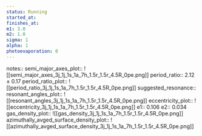 ```yaml
---
status: Running
started_at:
finishes_at:
m1: 3.0
m2: 1.0
sigma: 1
alpha: 1
photoevaporation: 0
---
```


notes::
semi_major_axes_plot:: ![[semi_major_axes_3j_1j_1s_1a_7h_1.5r_1.5r_4.5R_0pe.png]]
period_ratio:: 2.12 ± 0.17
period_ratio_plot:: ![[period_ratio_3j_1j_1s_1a_7h_1.5r_1.5r_4.5R_0pe.png]]
suggested_resonance:: 
resonant_angles_plot:: ![[resonant_angles_3j_1j_1s_1a_7h_1.5r_1.5r_4.5R_0pe.png]]
eccentricity_plot:: ![[eccentricity_3j_1j_1s_1a_7h_1.5r_1.5r_4.5R_0pe.png]]
e1:: 0.106
e2:: 0.034
gas_density_plot:: ![[gas_density_3j_1j_1s_1a_7h_1.5r_1.5r_4.5R_0pe.png]]
azimuthally_avged_surface_density_plot:: ![[azimuthally_avged_surface_density_3j_1j_1s_1a_7h_1.5r_1.5r_4.5R_0pe.png]]
